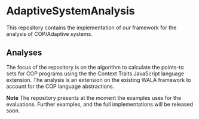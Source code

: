 # AdaptiveSystemAnalysis

This repository contains the implementation of our framework for the analysis of COP/Adaptive systems.

## Analyses

The focus of the repository is on the algorithm to calculate the points-to sets for COP programs using the the Context Traits JavaScript language extension.
The analysis is an extension on the existing WALA framework to account for the COP language abstractions.

**Note**
The repository presents at the moment the examples uses for the evaluations. Further examples, and the full implementations will be released soon.
